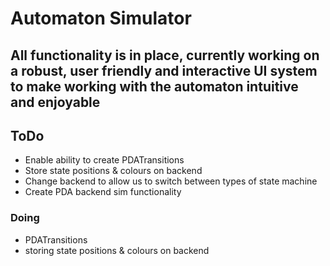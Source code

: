# Automaton Simulator
## All functionality is in place, currently working on a robust, user friendly and interactive UI system to make working with the automaton intuitive and enjoyable


## ToDo
- Enable ability to create PDATransitions
- Store state positions & colours on backend
- Change backend to allow us to switch between types of state machine
- Create PDA backend sim functionality


### Doing
- PDATransitions
- storing state positions & colours on backend
